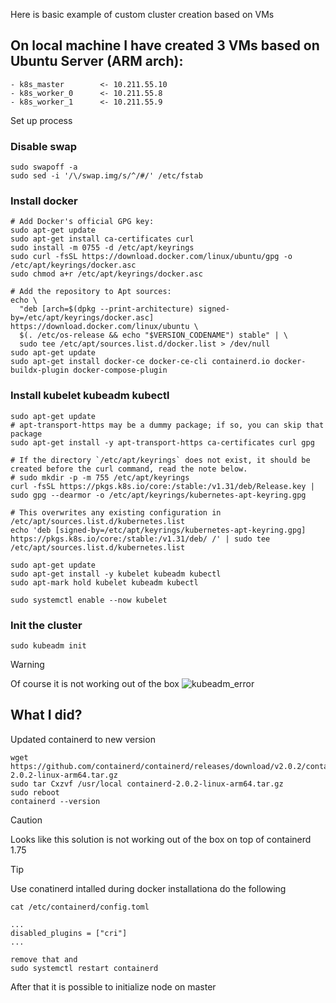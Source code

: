 Here is basic example of custom cluster creation based on VMs

## On local machine I have created 3 VMs based on Ubuntu Server (ARM arch):
```
- k8s_master        <- 10.211.55.10
- k8s_worker_0      <- 10.211.55.8
- k8s_worker_1      <- 10.211.55.9
```

Set up process
### Disable swap
```
sudo swapoff -a
sudo sed -i '/\/swap.img/s/^/#/' /etc/fstab
```

### Install docker
```
# Add Docker's official GPG key:
sudo apt-get update
sudo apt-get install ca-certificates curl
sudo install -m 0755 -d /etc/apt/keyrings
sudo curl -fsSL https://download.docker.com/linux/ubuntu/gpg -o /etc/apt/keyrings/docker.asc
sudo chmod a+r /etc/apt/keyrings/docker.asc

# Add the repository to Apt sources:
echo \
  "deb [arch=$(dpkg --print-architecture) signed-by=/etc/apt/keyrings/docker.asc] https://download.docker.com/linux/ubuntu \
  $(. /etc/os-release && echo "$VERSION_CODENAME") stable" | \
  sudo tee /etc/apt/sources.list.d/docker.list > /dev/null
sudo apt-get update
sudo apt-get install docker-ce docker-ce-cli containerd.io docker-buildx-plugin docker-compose-plugin
```

### Install kubelet kubeadm kubectl
```
sudo apt-get update
# apt-transport-https may be a dummy package; if so, you can skip that package
sudo apt-get install -y apt-transport-https ca-certificates curl gpg

# If the directory `/etc/apt/keyrings` does not exist, it should be created before the curl command, read the note below.
# sudo mkdir -p -m 755 /etc/apt/keyrings
curl -fsSL https://pkgs.k8s.io/core:/stable:/v1.31/deb/Release.key | sudo gpg --dearmor -o /etc/apt/keyrings/kubernetes-apt-keyring.gpg

# This overwrites any existing configuration in /etc/apt/sources.list.d/kubernetes.list
echo 'deb [signed-by=/etc/apt/keyrings/kubernetes-apt-keyring.gpg] https://pkgs.k8s.io/core:/stable:/v1.31/deb/ /' | sudo tee /etc/apt/sources.list.d/kubernetes.list

sudo apt-get update
sudo apt-get install -y kubelet kubeadm kubectl
sudo apt-mark hold kubelet kubeadm kubectl

sudo systemctl enable --now kubelet
```

### Init the cluster
```
sudo kubeadm init
```

> [!WARNING]
> Of course it is not working out of the box
> ![kubeadm_error](https://krzysztofbrzozowski.com/media/2025/01/28/error_kubeadm_init.png)

## What I did?
Updated containerd to new version
```
wget https://github.com/containerd/containerd/releases/download/v2.0.2/containerd-2.0.2-linux-arm64.tar.gz
sudo tar Cxzvf /usr/local containerd-2.0.2-linux-arm64.tar.gz
sudo reboot
containerd --version
```

> [!CAUTION]
> Looks like this solution is not working out of the box on top of containerd 1.75

> [!TIP]
> Use conatinerd intalled during docker installationa do the following
> ```
> cat /etc/containerd/config.toml
> 
> ...
> disabled_plugins = ["cri"] 
> ...
> 
> remove that and
> sudo systemctl restart containerd
> ```
> After that it is possible to initialize node on master

